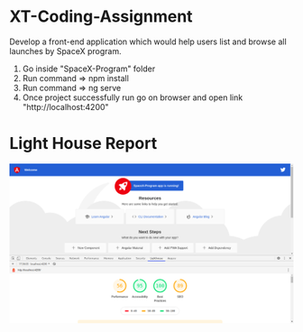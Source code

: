 # XT-Coding-Assignment
 Develop  a front-end application which would help users list and browse all launches by SpaceX program.

<!-- How to run code -->
1. Go inside "SpaceX-Program" folder
2. Run command => npm install 
3. Run command => ng serve 
4. Once project successfully run go on browser and open link "http://localhost:4200"

# Light House Report 

![alt text](https://github.com/vishal1211/XT-Coding-Assignment/blob/master/LightHouse%20Reports/desktop.png)
